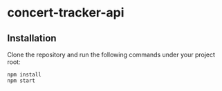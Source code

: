 # concert-tracker-api

## Installation

Clone the repository and run the following commands under your project root:

```shell
npm install
npm start
```
